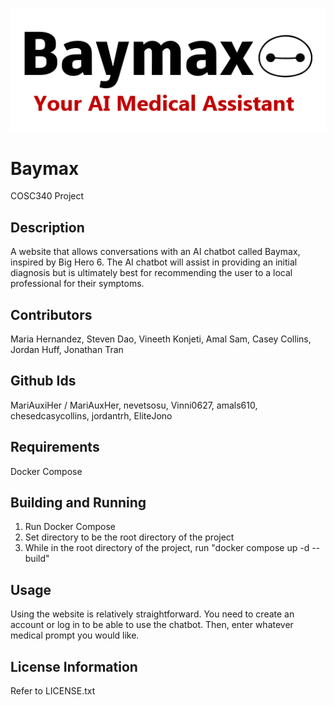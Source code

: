 ![Baymax Logo](https://github.com/MariAuxHer/Baymax/blob/dev/Baymax.png)

# Baymax
COSC340 Project

## Description 
A website that allows conversations with an AI chatbot called Baymax, inspired by Big Hero 6. The AI chatbot will assist in providing an initial diagnosis but is ultimately best for recommending the user to a local professional for their symptoms.

## Contributors
Maria Hernandez, Steven Dao, Vineeth Konjeti, Amal Sam, Casey Collins, Jordan Huff, Jonathan Tran

## Github Ids
MariAuxiHer / MariAuxHer, nevetsosu, Vinni0627, amals610, chesedcasycollins, jordantrh, EliteJono 

## Requirements
Docker Compose

## Building and Running
1. Run Docker Compose
2. Set directory to be the root directory of the project
3. While in the root directory of the project, run "docker compose up -d --build"

## Usage
Using the website is relatively straightforward. You need to create an account or log in 
to be able to use the chatbot. Then, enter whatever medical prompt you would like.

## License Information
Refer to LICENSE.txt
